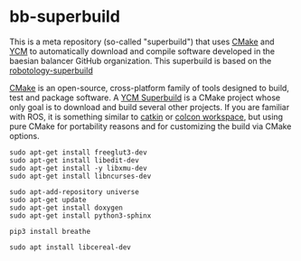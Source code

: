 # bb-superbuild

This is a meta repository (so-called "superbuild") that uses [CMake](https://cmake.org/) and [YCM](https://github.com/robotology/ycm) to automatically
download and compile software developed in the baesian balancer GitHub organization. This superbuild is based on the [robotology-superbuild](https://github.com/robotology/robotology-superbuild)

[CMake](https://cmake.org/) is an open-source, cross-platform family of tools designed to build, test and package software.
A [YCM Superbuild](http://robotology.github.io/ycm/gh-pages/git-master/index.html#superbuild) is a CMake project whose only goal is to download and build several other projects.
If you are familiar with ROS, it is something similar to [catkin](http://wiki.ros.org/catkin/workspaces) or [colcon workspace](https://colcon.readthedocs.io/en/released/user/quick-start.html), but using pure CMake for portability reasons and for customizing the build via CMake options.

<!-- Furthermore, the `robotology-superbuild` also contains some infrastructure to build **binaries** of the contained projects for some platforms.
You can read more about the superbuild concept in [YCM documentation](http://robotology.github.io/ycm/gh-pages/latest/index.html) or in the [related IRC paper](http://lornat75.github.io/papers/2018/domenichelli-irc.pdf). -->





<!-- Cmake deps -->
```
sudo apt-get install freeglut3-dev
sudo apt-get install libedit-dev
sudo apt-get install -y libxmu-dev
sudo apt-get install libncurses-dev
```

<!-- doxygen and sphinx -->
```
sudo apt-add-repository universe
sudo apt-get update
sudo apt-get install doxygen
sudo apt-get install python3-sphinx
```

<!-- extra doc dep -->
```
pip3 install breathe
```

<!-- For shared_memory -->
<!-- Second one replaces the first? -->
```
sudo apt install libcereal-dev
```


<!-- Maybe stuff -->
<!-- ```
<!-- sudo apt-get install gcc-multilib g++-multilib -->
<!-- sudo apt-get install build-essential flex libelf-dev libc6-dev-amd64 binutils-dev libdwarf-dev -->
``` -->
